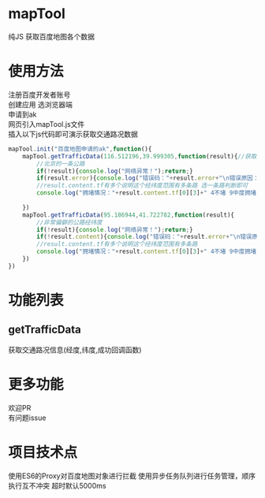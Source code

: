 # mapTool
纯JS 获取百度地图各个数据

# 使用方法
注册百度开发者账号  
创建应用 选浏览器端  
申请到ak  
网页引入mapTool.js文件  
插入以下js代码即可演示获取交通路况数据  


```js
mapTool.init("百度地图申请的ak",function(){
    mapTool.getTrafficData(116.512196,39.999305,function(result){//获取交通路况数据 拥塞程度
        //北京的一条公路
        if(!result){console.log("网络异常！");return;}
        if(result.error){console.log("错误码："+result.error+"\n错误原因：请求太快或输入有误");return;}
        //result.content.tf有多个说明这个经纬度范围有多条路 选一条路判断即可
        console.log("拥堵情况："+result.content.tf[0][3]+" 4不堵 9中度拥堵 14为非常堵")
        
    })
    mapTool.getTrafficData(95.186944,41.722782,function(result){
        //非常偏僻的公路经纬度
        if(!result){console.log("网络异常！");return;}
        if(!result.content){console.log("错误码："+result.error+"\n错误原因：请求太快或输入有误");return;}
        //result.content.tf有多个说明这个经纬度范围有多条路
        console.log("拥堵情况："+result.content.tf[0][3]+" 4不堵 9中度拥堵 14为非常堵")
    })
})
```
# 功能列表
## getTrafficData
获取交通路况信息(经度,纬度,成功回调函数)  


# 更多功能
欢迎PR  
有问题issue  

# 项目技术点
使用ES6的Proxy对百度地图对象进行拦截
使用异步任务队列进行任务管理，顺序执行互不冲突 超时默认5000ms
